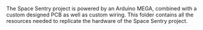 The Space Sentry project is powered by an Arduino MEGA, combined with a custom designed PCB as well as custom wiring. This folder contains all the resources needed to replicate the hardware of the Space Sentry project.